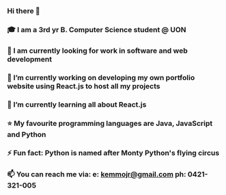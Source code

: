 ### Hi there 👋
### 🎓 I am a 3rd yr B. Computer Science student @ UON
### 💼 I am currently looking for work in software and web development
### 🔭 I’m currently working on developing my own portfolio website using React.js to host all my projects
### 🌱 I’m currently learning all about React.js
### ⭐ My favourite programming languages are Java, JavaScript and Python
### ⚡ Fun fact: Python is named after Monty Python's flying circus
### 📫 You can reach me via: e: kemmojr@gmail.com ph: 0421-321-005

<!--
**kemmojr/kemmojr** is a ✨ _special_ ✨ repository because its `README.md` (this file) appears on your GitHub profile.

Here are some ideas to get you started:

- 🔭 I’m currently working on ...
- 🌱 I’m currently learning ...
- 👯 I’m looking to collaborate on ...
- 🤔 I’m looking for help with ...
- 💬 Ask me about ...
- 📫 How to reach me: ...
- 😄 Pronouns: ...
- ⚡ Fun fact: ...
-->
